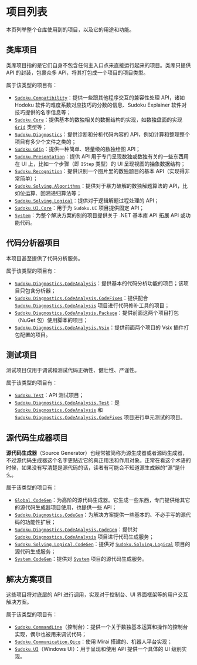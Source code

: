 # 项目列表

本页列举整个仓库使用到的项目，以及它的用途和功能。

## 类库项目

类库项目指的是它们自身不包含任何主入口点来直接运行起来的项目。类库只提供 API 的封装，包裹众多 API，将其打包成一个项目的项目类型。

属于该类型的项目有：

* [`Sudoku.Compatibility`](https://github.com/SunnieShine/Sudoku/tree/main/src/Sudoku.Compatibility)：提供一些跟其他程序交互的兼容性处理 API，诸如 Hodoku 软件的难度系数对应技巧的分数的信息、Sudoku Explainer 软件对技巧提供的名字信息等；
* [`Sudoku.Core`](https://github.com/SunnieShine/Sudoku/tree/main/src/Sudoku.Core)：提供基本的数独相关的数据结构的实现，如数独盘面的实现 [`Grid`](https://github.com/SunnieShine/Sudoku/blob/main/src/Sudoku.Core/Collections/Grid.cs) 类型等；
* [`Sudoku.Diagnostics`](https://github.com/SunnieShine/Sudoku/tree/main/src/Sudoku.Diagnostics)：提供诊断和分析代码内容的 API，例如计算和整理整个项目有多少个文件之类的；
* [`Sudoku.Gdip`](https://github.com/SunnieShine/Sudoku/tree/main/src/Sudoku.Gdip)：提供一种简单、轻量级的数独绘图 API；
* [`Sudoku.Presentation`](https://github.com/SunnieShine/Sudoku/tree/main/src/Sudoku.Presentation)：提供 API 用于专门呈现数独或数独有关的一些东西用在 UI 上，比如一个步骤（即 `IStep` 类型）的 UI 呈现视图的抽象数据结构；
* [`Sudoku.Recognition`](https://github.com/SunnieShine/Sudoku/tree/main/src/Sudoku.Recognition)：提供识别一个图片里的数独题目的基本 API（实现得非常简单）；
* [`Sudoku.Solving.Algorithms`](https://github.com/SunnieShine/Sudoku/tree/main/src/Sudoku.Solving.Algorithms)：提供对于暴力破解的数独解题算法的 API，比如位运算、回溯递归算法等；
* [`Sudoku.Solving.Logical`](https://github.com/SunnieShine/Sudoku/tree/main/src/Sudoku.Solving.Logical)：提供对于逻辑解题过程处理的 API；
* [`Sudoku.UI.Core`](https://github.com/SunnieShine/Sudoku/tree/main/src/Sudoku.UI.Core)：用于为 `Sudoku.UI` 项目提供固定 API；
* [`System`](https://github.com/SunnieShine/Sudoku/tree/main/src/System)：为整个解决方案的别的项目提供关于 .NET 基本库 API 拓展 API 或功能代码。

## 代码分析器项目

本项目甚至提供了代码分析服务。

属于该类型的项目有：

* [`Sudoku.Diagnostics.CodeAnalysis`](https://github.com/SunnieShine/Sudoku/tree/main/src/Sudoku.Diagnostics.CodeAnalysis/Sudoku.Diagnostics.CodeAnalysis)：提供基本的代码分析功能的项目；该项目只包含分析器；
* [`Sudoku.Diagnostics.CodeAnalysis.CodeFixes`](https://github.com/SunnieShine/Sudoku/tree/main/src/Sudoku.Diagnostics.CodeAnalysis/Sudoku.Diagnostics.CodeAnalysis.CodeFixes)：提供配合 [`Sudoku.Diagnostics.CodeAnalysis`](https://github.com/SunnieShine/Sudoku/tree/main/src/Sudoku.Diagnostics.CodeAnalysis/Sudoku.Diagnostics.CodeAnalysis) 项目进行代码修补工具的项目；
* [`Sudoku.Diagnostics.CodeAnalysis.Package`](https://github.com/SunnieShine/Sudoku/tree/main/src/Sudoku.Diagnostics.CodeAnalysis/Sudoku.Diagnostics.CodeAnalysis.Package)：提供前面这两个项目打包（NuGet 包）使用脚本的项目；
* [`Sudoku.Diagnostics.CodeAnalysis.Vsix`](https://github.com/SunnieShine/Sudoku/tree/main/src/Sudoku.Diagnostics.CodeAnalysis/Sudoku.Diagnostics.CodeAnalysis.Vsix)：提供前面两个项目的 Vsix 插件打包配置的项目。

## 测试项目

测试项目仅用于调试和测试代码正确性、健壮性、严谨性。

属于该类型的项目有：

* [`Sudoku.Test`](https://github.com/SunnieShine/Sudoku/tree/main/src/Sudoku.Test)：API 测试项目；
* [`Sudoku.Diagnostics.CodeAnalysis.Test`](https://github.com/SunnieShine/Sudoku/tree/main/src/Sudoku.Diagnostics.CodeAnalysis/Sudoku.Diagnostics.CodeAnalysis.Test)：是 [`Sudoku.Diagnostics.CodeAnalysis`](https://github.com/SunnieShine/Sudoku/tree/main/src/Sudoku.Diagnostics.CodeAnalysis/Sudoku.Diagnostics.CodeAnalysis) 和 [`Sudoku.Diagnostics.CodeAnalysis.CodeFixes`](https://github.com/SunnieShine/Sudoku/tree/main/src/Sudoku.Diagnostics.CodeAnalysis/Sudoku.Diagnostics.CodeAnalysis.CodeFixes) 项目进行单元测试的项目。

## 源代码生成器项目

**源代码生成器**（Source Generator）也经常被简称为源生成器或者源码生成器，不过源代码生成器这个名字更贴近它的真正用法和作用对象。正常在看这个术语的时候，如果没有写清楚是源代码的话，读者有可能会不知道源生成器的“源”是什么。

属于该类型的项目有：

* [`Global.CodeGen`](https://github.com/SunnieShine/Sudoku/tree/main/src/Global.CodeGen)：为高阶的源代码生成器。它生成一些东西，专门提供给其它的源代码生成器项目使用，也提供一些 API；
* [`Sudoku.Diagnostics.CodeGen`](https://github.com/SunnieShine/Sudoku/tree/main/src/Sudoku.Diagnostics.CodeGen)：为解决方案提供一些基本的、不必手写的源代码的功能性扩展；
* [`Sudoku.Diagnostics.CodeAnalysis.CodeGen`](https://github.com/SunnieShine/Sudoku/tree/main/src/Sudoku.Diagnostics.CodeAnalysis.CodeGen)：提供对  [`Sudoku.Diagnostics.CodeAnalysis`](https://github.com/SunnieShine/Sudoku/tree/main/src/Sudoku.Diagnostics.CodeAnalysis/Sudoku.Diagnostics.CodeAnalysis) 项目进行代码生成服务；
* [`Sudoku.Solving.Logical.CodeGen`](https://github.com/SunnieShine/Sudoku/tree/main/src/Sudoku.Solving.Logical.CodeGen)：提供对 [`Sudoku.Solving.Logical`](https://github.com/SunnieShine/Sudoku/tree/main/src/Sudoku.Solving.Logical) 项目的源代码生成服务；
* [`System.CodeGen`](https://github.com/SunnieShine/Sudoku/tree/main/src/System.CodeGen)：提供对 [`System`](https://github.com/SunnieShine/Sudoku/tree/main/src/System) 项目的源代码生成服务。

## 解决方案项目

这些项目将对底层的 API 进行调用，实现对于控制台、UI 界面框架等的用户交互解决方案。

属于该类型的项目有：

* [`Sudoku.CommandLine`](https://github.com/SunnieShine/Sudoku/tree/main/src/Sudoku.CommandLine)（控制台）：提供一个关于数独基本运算和操作的控制台实现，偶尔也被用来调试代码；
* [`Sudoku.Communication.Qicq`](https://github.com/SunnieShine/Sudoku/tree/main/src/Sudoku.Communication.Qicq)：使用 Mirai 搭建的、机器人平台实现；
* [`Sudoku.UI`](https://github.com/SunnieShine/Sudoku/tree/main/src/Sudoku.UI)（Windows UI）：用于呈现和使用 API 提供一个具体的 UI 级别实现。

